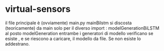 # virtual-sensors
il file principale è (ovviamente) main.py
mainBilstm si discosta (teoricamente) da main solo per il diverso import : modelGenerationBiLSTM al posto modelGeneration
entrambe i generatori di modello verificano se esiste , e se riescono a caricare, il modello da file. Se non esiste lo addestrano.
